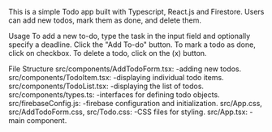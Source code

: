 This is a simple Todo app built with Typescript, React.js and Firestore. Users can add new todos, mark them as done, and delete them.

Usage
To add a new to-do, type the task in the input field and optionally specify a deadline. Click the "Add To-do" button.
To mark a todo as done, click on checkbox.
To delete a todo, click on the (x) button.

File Structure
src/components/AddTodoForm.tsx: -adding new todos.
src/components/TodoItem.tsx: -displaying individual todo items.
src/components/TodoList.tsx: -displaying the list of todos.
src/components/types.ts: -interfaces for defining todo objects.
src/firebaseConfig.js: -firebase configuration and initialization.
src/App.css, src/AddTodoForm.css, src/Todo.css: -CSS files for styling.
src/App.tsx: -main component.

